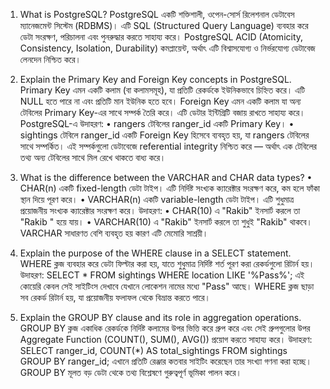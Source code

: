 1. What is PostgreSQL?
PostgreSQL একটি শক্তিশালী, ওপেন-সোর্স রিলেশনাল ডেটাবেস ম্যানেজমেন্ট সিস্টেম (RDBMS)। এটি SQL (Structured Query Language) ব্যবহার করে ডেটা সংরক্ষণ, পরিচালনা এবং পুনরুদ্ধার করতে সাহায্য করে। PostgreSQL ACID (Atomicity, Consistency, Isolation, Durability) কমপ্লায়েন্ট, অর্থাৎ এটি বিশ্বাসযোগ্য ও নির্ভরযোগ্য ডেটাবেজ লেনদেন নিশ্চিত করে।


3. Explain the Primary Key and Foreign Key concepts in PostgreSQL.
Primary Key এমন একটি কলাম (বা কলামসমূহ), যা প্রতিটি রেকর্ডকে ইউনিকভাবে চিহ্নিত করে। এটি NULL হতে পারে না এবং প্রতিটি মান ইউনিক হতে হবে।
Foreign Key এমন একটি কলাম যা অন্য টেবিলের Primary Key-এর সাথে সম্পর্ক তৈরি করে। এটি ডেটার ইন্টিগ্রিটি বজায় রাখতে সাহায্য করে।
PostgreSQL-এ উদাহরণ:
•	rangers টেবিলের ranger_id একটি Primary Key।
•	sightings টেবিলে ranger_id একটি Foreign Key হিসেবে ব্যবহৃত হয়, যা rangers টেবিলের সাথে সম্পর্কিত।
এই সম্পর্কগুলো ডেটাবেজে referential integrity নিশ্চিত করে — অর্থাৎ এক টেবিলের তথ্য অন্য টেবিলের সাথে মিল রেখে থাকতে বাধ্য করে।


4. What is the difference between the VARCHAR and CHAR data types?
•	CHAR(n) একটি fixed-length ডেটা টাইপ। এটি নির্দিষ্ট সংখ্যক ক্যারেক্টার সংরক্ষণ করে, কম হলে ফাঁকা স্থান দিয়ে পূরণ করে।
•	VARCHAR(n) একটি variable-length ডেটা টাইপ। এটি শুধুমাত্র প্রয়োজনীয় সংখ্যক ক্যারেক্টার সংরক্ষণ করে।
উদাহরণ:
•	CHAR(10) এ "Rakib" ইনসার্ট করলে তা "Rakib     " হয়ে যায়।
•	VARCHAR(10) এ "Rakib" ইনসার্ট করলে তা শুধুই "Rakib" থাকবে।
VARCHAR সাধারণত বেশি ব্যবহৃত হয় কারণ এটি মেমোরি সাশ্রয়ী।


5. Explain the purpose of the WHERE clause in a SELECT statement.
WHERE ক্লজ ব্যবহার করে ডেটা ফিল্টার করা হয়, যাতে শুধুমাত্র নির্দিষ্ট শর্ত পূরণ করা রেকর্ডগুলো রিটার্ন হয়।
উদাহরণ:
SELECT * FROM sightings WHERE location LIKE '%Pass%';
এই কোয়েরি কেবল সেই সাইটিংস দেখাবে যেখানে লোকেশন নামের মধ্যে "Pass" আছে।
WHERE ক্লজ ছাড়া সব রেকর্ড রিটার্ন হয়, যা প্রয়োজনীয় ফলাফল থেকে বিভ্রান্ত করতে পারে।



9. Explain the GROUP BY clause and its role in aggregation operations.
GROUP BY ক্লজ একাধিক রেকর্ডকে নির্দিষ্ট কলামের উপর ভিত্তি করে গ্রুপ করে এবং সেই গ্রুপগুলোর উপর Aggregate Function (COUNT(), SUM(), AVG()) প্রয়োগ করতে সাহায্য করে।
উদাহরণ:
SELECT ranger_id, COUNT(*) AS total_sightings
FROM sightings
GROUP BY ranger_id;
এখানে প্রতিটি রেঞ্জার কতবার সাইটিং করেছেন তার সংখ্যা গণনা করা হচ্ছে।
GROUP BY মূলত বড় ডেটা থেকে তথ্য বিশ্লেষণে গুরুত্বপূর্ণ ভূমিকা পালন করে।







